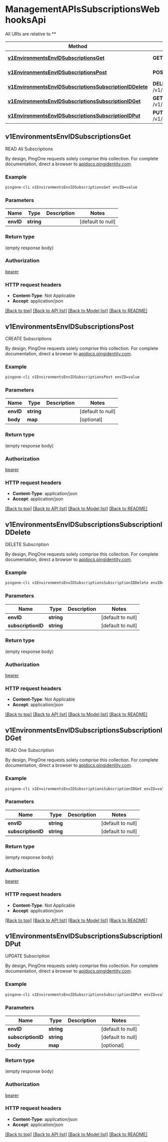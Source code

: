 # ManagementAPIsSubscriptionsWebhooksApi

All URIs are relative to **

Method | HTTP request | Description
------------- | ------------- | -------------
[**v1EnvironmentsEnvIDSubscriptionsGet**](ManagementAPIsSubscriptionsWebhooksApi.md#v1EnvironmentsEnvIDSubscriptionsGet) | **GET** /v1/environments/{envID}/subscriptions | READ All Subscriptions
[**v1EnvironmentsEnvIDSubscriptionsPost**](ManagementAPIsSubscriptionsWebhooksApi.md#v1EnvironmentsEnvIDSubscriptionsPost) | **POST** /v1/environments/{envID}/subscriptions | CREATE Subscriptions
[**v1EnvironmentsEnvIDSubscriptionsSubscriptionIDDelete**](ManagementAPIsSubscriptionsWebhooksApi.md#v1EnvironmentsEnvIDSubscriptionsSubscriptionIDDelete) | **DELETE** /v1/environments/{envID}/subscriptions/{subscriptionID} | DELETE Subscription
[**v1EnvironmentsEnvIDSubscriptionsSubscriptionIDGet**](ManagementAPIsSubscriptionsWebhooksApi.md#v1EnvironmentsEnvIDSubscriptionsSubscriptionIDGet) | **GET** /v1/environments/{envID}/subscriptions/{subscriptionID} | READ One Subscription
[**v1EnvironmentsEnvIDSubscriptionsSubscriptionIDPut**](ManagementAPIsSubscriptionsWebhooksApi.md#v1EnvironmentsEnvIDSubscriptionsSubscriptionIDPut) | **PUT** /v1/environments/{envID}/subscriptions/{subscriptionID} | UPDATE Subscription



## v1EnvironmentsEnvIDSubscriptionsGet

READ All Subscriptions

By design, PingOne requests solely comprise this collection. For complete documentation, direct a browser to <a href='https://apidocs.pingidentity.com/pingone/platform/v1/api/'>apidocs.pingidentity.com</a>.

### Example

```bash
pingone-cli v1EnvironmentsEnvIDSubscriptionsGet envID=value
```

### Parameters


Name | Type | Description  | Notes
------------- | ------------- | ------------- | -------------
 **envID** | **string** |  | [default to null]

### Return type

(empty response body)

### Authorization

[bearer](../README.md#bearer)

### HTTP request headers

- **Content-Type**: Not Applicable
- **Accept**: application/json

[[Back to top]](#) [[Back to API list]](../README.md#documentation-for-api-endpoints) [[Back to Model list]](../README.md#documentation-for-models) [[Back to README]](../README.md)


## v1EnvironmentsEnvIDSubscriptionsPost

CREATE Subscriptions

By design, PingOne requests solely comprise this collection. For complete documentation, direct a browser to <a href='https://apidocs.pingidentity.com/pingone/platform/v1/api/'>apidocs.pingidentity.com</a>.

### Example

```bash
pingone-cli v1EnvironmentsEnvIDSubscriptionsPost envID=value
```

### Parameters


Name | Type | Description  | Notes
------------- | ------------- | ------------- | -------------
 **envID** | **string** |  | [default to null]
 **body** | **map** |  | [optional]

### Return type

(empty response body)

### Authorization

[bearer](../README.md#bearer)

### HTTP request headers

- **Content-Type**: application/json
- **Accept**: application/json

[[Back to top]](#) [[Back to API list]](../README.md#documentation-for-api-endpoints) [[Back to Model list]](../README.md#documentation-for-models) [[Back to README]](../README.md)


## v1EnvironmentsEnvIDSubscriptionsSubscriptionIDDelete

DELETE Subscription

By design, PingOne requests solely comprise this collection. For complete documentation, direct a browser to <a href='https://apidocs.pingidentity.com/pingone/platform/v1/api/'>apidocs.pingidentity.com</a>.

### Example

```bash
pingone-cli v1EnvironmentsEnvIDSubscriptionsSubscriptionIDDelete envID=value subscriptionID=value
```

### Parameters


Name | Type | Description  | Notes
------------- | ------------- | ------------- | -------------
 **envID** | **string** |  | [default to null]
 **subscriptionID** | **string** |  | [default to null]

### Return type

(empty response body)

### Authorization

[bearer](../README.md#bearer)

### HTTP request headers

- **Content-Type**: Not Applicable
- **Accept**: application/json

[[Back to top]](#) [[Back to API list]](../README.md#documentation-for-api-endpoints) [[Back to Model list]](../README.md#documentation-for-models) [[Back to README]](../README.md)


## v1EnvironmentsEnvIDSubscriptionsSubscriptionIDGet

READ One Subscription

By design, PingOne requests solely comprise this collection. For complete documentation, direct a browser to <a href='https://apidocs.pingidentity.com/pingone/platform/v1/api/'>apidocs.pingidentity.com</a>.

### Example

```bash
pingone-cli v1EnvironmentsEnvIDSubscriptionsSubscriptionIDGet envID=value subscriptionID=value
```

### Parameters


Name | Type | Description  | Notes
------------- | ------------- | ------------- | -------------
 **envID** | **string** |  | [default to null]
 **subscriptionID** | **string** |  | [default to null]

### Return type

(empty response body)

### Authorization

[bearer](../README.md#bearer)

### HTTP request headers

- **Content-Type**: Not Applicable
- **Accept**: application/json

[[Back to top]](#) [[Back to API list]](../README.md#documentation-for-api-endpoints) [[Back to Model list]](../README.md#documentation-for-models) [[Back to README]](../README.md)


## v1EnvironmentsEnvIDSubscriptionsSubscriptionIDPut

UPDATE Subscription

By design, PingOne requests solely comprise this collection. For complete documentation, direct a browser to <a href='https://apidocs.pingidentity.com/pingone/platform/v1/api/'>apidocs.pingidentity.com</a>.

### Example

```bash
pingone-cli v1EnvironmentsEnvIDSubscriptionsSubscriptionIDPut envID=value subscriptionID=value
```

### Parameters


Name | Type | Description  | Notes
------------- | ------------- | ------------- | -------------
 **envID** | **string** |  | [default to null]
 **subscriptionID** | **string** |  | [default to null]
 **body** | **map** |  | [optional]

### Return type

(empty response body)

### Authorization

[bearer](../README.md#bearer)

### HTTP request headers

- **Content-Type**: application/json
- **Accept**: application/json

[[Back to top]](#) [[Back to API list]](../README.md#documentation-for-api-endpoints) [[Back to Model list]](../README.md#documentation-for-models) [[Back to README]](../README.md)

